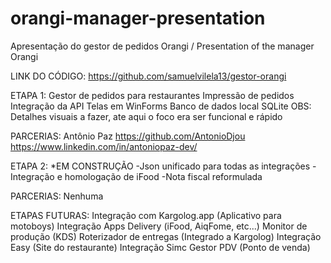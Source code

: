 # orangi-manager-presentation
Apresentação do gestor de pedidos Orangi / Presentation of the manager Orangi

LINK DO CÓDIGO: https://github.com/samuelvilela13/gestor-orangi

ETAPA 1:
 Gestor de pedidos para restaurantes
 Impressão de pedidos
 Integração da API
 Telas em WinForms
 Banco de dados local SQLite
 OBS: Detalhes visuais a fazer, ate aqui o foco era ser funcional e rápido 

PARCERIAS: 
 Antônio Paz https://github.com/AntonioDjou https://www.linkedin.com/in/antoniopaz-dev/
 
 ETAPA 2:
 *EM CONSTRUÇÃO
 -Json unificado para todas as integrações
 -Integração e homologação de iFood
 -Nota fiscal reformulada
 
 PARCERIAS:
  Nenhuma

 ETAPAS FUTURAS:
 Integração com Kargolog.app (Aplicativo para motoboys)
 Integração Apps Delivery (iFood, AiqFome, etc...)
 Monitor de produção (KDS)
 Roterizador de entregas (Integrado a Kargolog)
 Integração Easy (Site do restaurante)
 Integração Simc Gestor
 PDV (Ponto de venda)

